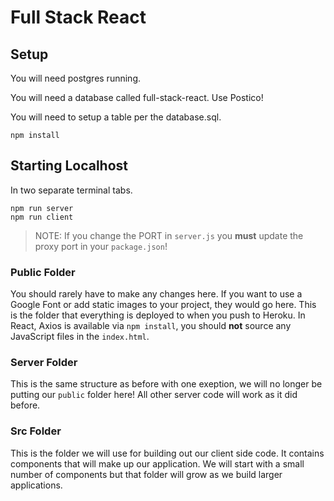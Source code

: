 # Full Stack React

## Setup

You will need postgres running.

You will need a database called full-stack-react.
Use Postico!

You will need to setup a table per the database.sql.

`npm install`

## Starting Localhost

In two separate terminal tabs.

```
npm run server
npm run client
```

> NOTE: If you change the PORT in `server.js` you **must** update the proxy port in your `package.json`!


### Public Folder

You should rarely have to make any changes here. If you want to use a Google Font or add static images to your project, they would go here. This is the folder that everything is deployed to when you push to Heroku. In React, Axios is available via `npm install`, you should **not** source any JavaScript files in the `index.html`.

### Server Folder

This is the same structure as before with one exeption, we will no longer be putting our `public` folder here! All other server code will work as it did before.

### Src Folder

This is the folder we will use for building out our client side code. It contains components that will make up our application. We will start with a small number of components but that folder will grow as we build larger applications.
